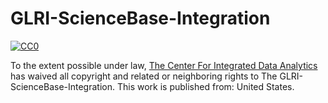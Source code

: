 GLRI-ScienceBase-Integration
===============
  [
    ![CC0](http://i.creativecommons.org/p/zero/1.0/88x31.png)
  ](http://creativecommons.org/publicdomain/zero/1.0/)

  To the extent possible under law,
  [
    <span property="dct:title">The Center For Integrated Data Analytics</span>](http://cida.usgs.gov/)
  has waived all copyright and related or neighboring rights to
  <span property="dct:title">The GLRI-ScienceBase-Integration</span>.
This work is published from:
<span property="vcard:Country" datatype="dct:ISO3166"
      content="US" about="http://cida.usgs.gov/">
  United States</span>.
